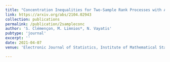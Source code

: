 ```yaml
---
title: "Concentration Inequalities for Two-Sample Rank Processes with Application to Bipartite Ranking"
link: https://arxiv.org/abs/2104.02943
collection: publications
permalink: /publication/2sampleconc
author: 'S. Clémençon, M. Limnios*, N. Vayatis'
pubtype: 'journal'
excerpt: ''
date: 2021-04-07
venue: 'Electronic Journal of Statistics, Institute of Mathematical Statistics and Bernoulli Society, vol 15(2), pp 4659 -- 4717.'  *'\*'Corresponding Author, alphabetical order that does not represent the authors' contribution*

---
```

